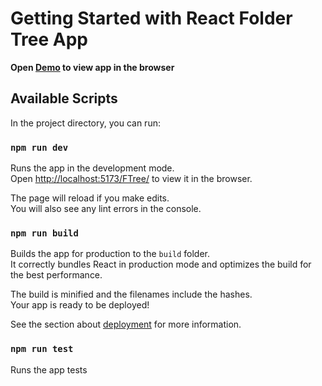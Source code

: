 # Getting Started with React Folder Tree App

**Open [Demo](https://alena1508.github.io/folder_tree/) to view app in the browser**


## Available Scripts

In the project directory, you can run:

### `npm run dev`

Runs the app in the development mode.\
Open [http://localhost:5173/FTree/](http://localhost:5173/FTree/) to view it in the browser.

The page will reload if you make edits.\
You will also see any lint errors in the console.

### `npm run build`

Builds the app for production to the `build` folder.\
It correctly bundles React in production mode and optimizes the build for the best performance.

The build is minified and the filenames include the hashes.\
Your app is ready to be deployed!

See the section about [deployment](https://facebook.github.io/create-react-app/docs/deployment) for more information.

### `npm run test`

Runs the app tests
